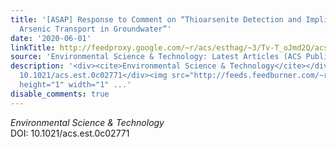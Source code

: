 ```yaml
---
title: '[ASAP] Response to Comment on “Thioarsenite Detection and Implications for
  Arsenic Transport in Groundwater”'
date: '2020-06-01'
linkTitle: http://feedproxy.google.com/~r/acs/esthag/~3/Tv-T_oJmd2Q/acs.est.0c02771
source: 'Environmental Science & Technology: Latest Articles (ACS Publications)'
description: '<div><cite>Environmental Science & Technology</cite></div><div>DOI:
  10.1021/acs.est.0c02771</div><img src="http://feeds.feedburner.com/~r/acs/esthag/~4/Tv-T_oJmd2Q"
  height="1" width="1" ...'
disable_comments: true
---
```

<div><cite>Environmental Science & Technology</cite></div><div>DOI: 10.1021/acs.est.0c02771</div><img src="http://feeds.feedburner.com/~r/acs/esthag/~4/Tv-T_oJmd2Q" height="1" width="1" ...